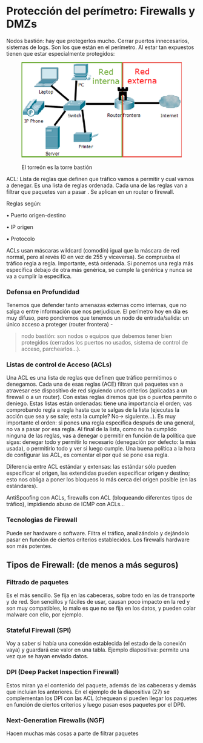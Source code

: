 # Protección del perímetro: Firewalls y DMZs

Nodos bastión: hay que protegerlos mucho. Cerrar puertos innecesarios, sistemas de logs. Son los que están en el perímetro. Al estar tan expuestos tienen que estar especialmente protegidos:

<figure><img src="../../.gitbook/assets/image (3).png" alt=""><figcaption><p>El torreón es la torre bastión</p></figcaption></figure>

ACL: Lista de reglas que definen que tráfico vamos a permitir y cual vamos a denegar. Es una lista de reglas ordenada. Cada una de las reglas van a filtrar que paquetes van a pasar . Se aplican en un router o firewall.

Reglas según:

• Puerto origen-destino&#x20;

• IP origen&#x20;

• Protocolo&#x20;

ACLs usan máscaras wildcard (comodín) igual que la máscara de red normal, pero al revés (0 en vez de 255 y viceversa). Se comprueba el tráfico regla a regla. Importante, está ordenada. Si ponemos una regla más específica debajo de otra más genérica, se cumple la genérica y nunca se va a cumplir la especifica.

### Defensa en Profundidad

Tenemos que defender tanto amenazas externas como internas, que no salga o entre información que nos perjudique. El perímetro hoy en día es muy difuso, pero pondremos que tenemos un nodo de entrada/salida: un único acceso a proteger (router frontera) -

> nodo bastión: son nodos o equipos que debemos tener bien protegidos (cerrados los puertos no usados, sistema de control de acceso, parchearlos...).

### Listas de control de Acceso (ACLs)

Una ACL es una lista de reglas que definen que tráfico permitimos o denegamos. Cada una de esas reglas (ACE) filtran qué paquetes van a atravesar ese dispositivo de red siguiendo unos criterios (aplicadas a un firewall o a un router). Con estas reglas diremos qué ips o puertos permito o deniego. Estas listas están ordenadas: tiene una importancia el orden; vas comprobando regla a regla hasta que te salgas de la lista (ejecutas la acción que sea y se sale; esta la cumple? No-> siguiente...). Es muy importante el orden: si pones una regla específica después de una general, no va a pasar por esa regla. Al final de la lista, como no ha cumplido ninguna de las reglas, vas a denegar o permitir en función de la política que sigas: denegar todo y permitir lo necesario (denegación por defecto: la más usada), o permitirlo todo y ver si luego cumple. Una buena política a la hora de configurar las ACL, es comentar el por qué se pone esa regla.

Diferencia entre ACL estándar y extensas: las estándar sólo pueden especificar el origen, las extendidas pueden especificar origen y destino; esto nos obliga a poner los bloqueos lo más cerca del origen posible (en las estándares).

AntiSpoofing con ACLs, firewalls con ACL (bloqueando diferentes tipos de tráfico), impidiendo abuso de ICMP con ACLs...

### Tecnologias de Firewall

Puede ser hardware o software. Filtra el tráfico, analizándolo y dejándolo pasar en función de ciertos criterios establecidos. Los firewalls hardware son más potentes.&#x20;

## Tipos de Firewall: (de menos a más seguros)

### Filtrado de paquetes&#x20;

Es el más sencillo. Se fija en las cabeceras, sobre todo en las de transporte y de red. Son sencillos y fáciles de usar, causan poco impacto en la red y son muy compatibles, lo malo es que no se fija en los datos, y pueden colar malware con ello, por ejemplo.

### Stateful Firewall (SPI)

Voy a saber si había una conexión establecida (el estado de la conexión vaya) y guardará ese valor en una tabla. Ejemplo diapositiva: permite una vez que se hayan enviado datos.

### DPI (Deep Packet Inspection Firewall)

Estos miran ya el contenido del paquete, además de las cabeceras y demás que incluían los anteriores. En el ejemplo de la diapositiva (27) se complementan los DPI con las ACL (chequean si pueden llegar los paquetes en función de ciertos criterios y luego pasan esos paquetes por el DPI).

### Next-Generation Firewalls (NGF)

Hacen muchas más cosas a parte de filtrar paquetes
